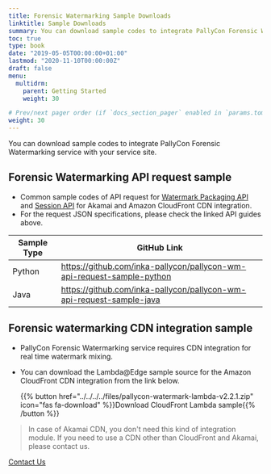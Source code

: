 ```yaml
---
title: Forensic Watermarking Sample Downloads
linktitle: Sample Downloads
summary: You can download sample codes to integrate PallyCon Forensic Watermarking service with your service site.
toc: true
type: book
date: "2019-05-05T00:00:00+01:00"
lastmod: "2020-11-10T00:00:00Z"
draft: false
menu:
  multidrm:
    parent: Getting Started
    weight: 30

# Prev/next pager order (if `docs_section_pager` enabled in `params.toml`)
weight: 30
---
```


You can download sample codes to integrate PallyCon Forensic Watermarking service with your service site.

## Forensic Watermarking API request sample

- Common sample codes of API request for [Watermark Packaging API](../../preprocessing/packaging-api) and [Session API](../../embedding/session-manager) for Akamai and Amazon CloudFront CDN integration.
- For the request JSON specifications, please check the linked API guides above.

|Sample Type |GitHub Link |
|---|---|
|Python| <https://github.com/inka-pallycon/pallycon-wm-api-request-sample-python> |
|Java| <https://github.com/inka-pallycon/pallycon-wm-api-request-sample-java> |

## Forensic watermarking CDN integration sample

- PallyCon Forensic Watermarking service requires CDN integration for real time watermark mixing.

- You can download the Lambda@Edge sample source for the Amazon CloudFront CDN integration from the link below.

  {{% button href="../../../../files/pallycon-watermark-lambda-v2.2.1.zip" icon="fas fa-download" %}}Download CloudFront Lambda sample{{% /button %}}

> In case of Akamai CDN, you don't need this kind of integration module. If you need to use a CDN other than CloudFront and Akamai, please contact us.

<a href="https://www.pallycon.com/contact/" target="_blank" class="btn btn-primary">Contact Us</a>
